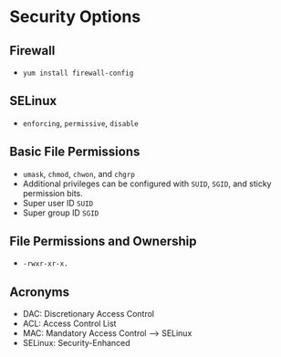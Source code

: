 # Security Options

## Firewall
- `yum install firewall-config`

## SELinux
- `enforcing`, `permissive`, `disable`

## Basic File Permissions
- `umask`, `chmod`, `chwon`, and `chgrp`
- Additional privileges can be configured with `SUID`, `SGID`, and sticky permission bits.
- Super user ID `SUID`
- Super group ID `SGID`

## File Permissions and Ownership
- `-rwxr-xr-x.`

## Acronyms
- DAC: Discretionary Access Control
- ACL: Access Control List
- MAC: Mandatory Access Control --> SELinux
- SELinux: Security-Enhanced
